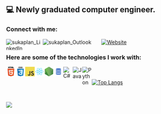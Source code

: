 <div align="center>
  ### Hey, I'm Su. Welcome to my page! <img src="https://raw.githubusercontent.com/MartinHeinz/MartinHeinz/master/wave.gif" width="30px">


  ## :computer: Newly graduated computer engineer. 



  ### Connect with me: 
  [<img align="left" alt="sukaplan_LinkedIn" width="100px" height="30px" src="https://img.shields.io/badge/LinkedIn-0077B5?style=for-the-badge&logo=linkedin&logoColor=white"/>][linkedin] 

  [<img align="left" alt="sukaplan_Outlook" width="160px" height="30px" src="https://img.shields.io/badge/Microsoft_Outlook-0078D4?style=for-the-badge&logo=microsoft-outlook&logoColor=white" />][email]

  [![Website](https://img.shields.io/website?label=Website&style=for-the-badge&labelColor=blue&url=https://sukaplan.github.io/sukaplanweb/)](https://sukaplan.github.io/sukaplanweb/)
  <br />


  ### Here are some of the technologies I work with: 
  <img align="left" alt="HTML5" width="26px" src="https://raw.githubusercontent.com/github/explore/80688e429a7d4ef2fca1e82350fe8e3517d3494d/topics/html/html.png" />
  <img align="left" alt="CSS3" width="26px" src="https://raw.githubusercontent.com/github/explore/80688e429a7d4ef2fca1e82350fe8e3517d3494d/topics/css/css.png" />
  <img align="left" alt="JavaScript" width="26px" src="https://raw.githubusercontent.com/github/explore/80688e429a7d4ef2fca1e82350fe8e3517d3494d/topics/javascript/javascript.png" />
  <img align="left" alt="React" width="26px" src="https://raw.githubusercontent.com/github/explore/80688e429a7d4ef2fca1e82350fe8e3517d3494d/topics/react/react.png" />
  <img align="left" alt="Node.js" width="26px" src="https://raw.githubusercontent.com/github/explore/80688e429a7d4ef2fca1e82350fe8e3517d3494d/topics/nodejs/nodejs.png" />
  <img align="left" alt="SQL" width="26px" src="https://raw.githubusercontent.com/github/explore/80688e429a7d4ef2fca1e82350fe8e3517d3494d/topics/sql/sql.png" />
  <img align="left" alt="C#" width="26px" src="https://raw.githubusercontent.com/jmnote/z-icons/master/svg/csharp.svg" />
  <img align="left" alt="Java" width="26px" src="https://raw.githubusercontent.com/jmnote/z-icons/master/svg/java.svg" />
  <img align="left" alt="Python" width="26px" src="https://raw.githubusercontent.com/jmnote/z-icons/master/svg/python.svg" />


  \
  <br />
  [![Top Langs](https://github-readme-stats.vercel.app/api/top-langs/?username=sukaplan&theme=radical&layout=compact&show_icons=true)](https://github.com/sukaplan/github-readme-stats)

  <br />

  ![](https://komarev.com/ghpvc/?username=sukaplan&color=blueviolet)


  [website]: https://sukaplan.github.io/sukaplanweb/
  [linkedin]: https://www.linkedin.com/in/su-kaplan-715b92151/
  [website]: https://sukaplan.github.io/sukaplanweb/
  [email]: suukaplan@outlook.com

</div>
